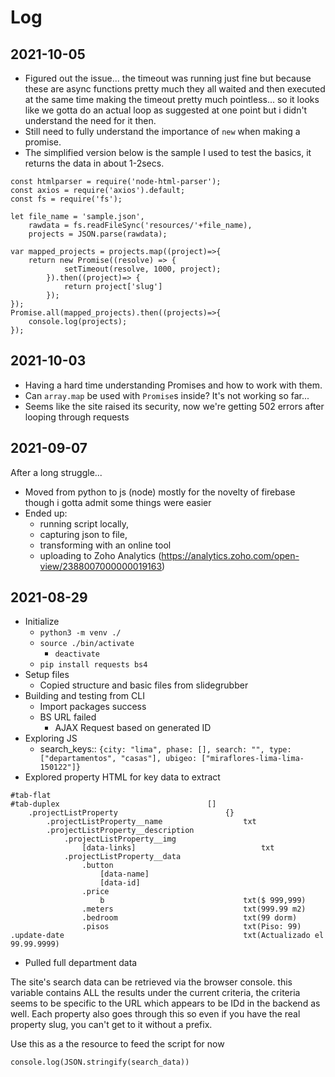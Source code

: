 # Log

## 2021-10-05
- Figured out the issue... the timeout was running just fine but because these are async functions pretty much they all waited and then executed at the same time making the timeout pretty much pointless... so it looks like we gotta do an actual loop as suggested at one point but i didn't understand the need for it then.
- Still need to fully understand the importance of `new` when making a promise.
- The simplified version below is the sample I used to test the basics, it returns the data in about 1-2secs.

```
const htmlparser = require('node-html-parser');
const axios = require('axios').default;
const fs = require('fs');

let file_name = 'sample.json',
    rawdata = fs.readFileSync('resources/'+file_name),
    projects = JSON.parse(rawdata);

var mapped_projects = projects.map((project)=>{
    return new Promise((resolve) => {
            setTimeout(resolve, 1000, project);
        }).then((project)=> {
            return project['slug']
        });
});
Promise.all(mapped_projects).then((projects)=>{
    console.log(projects);
});
```

## 2021-10-03
- Having a hard time understanding Promises and how to work with them.
- Can `array.map` be used with `Promise`s inside? It's not working so far... 
- Seems like the site raised its security, now we're getting 502 errors after looping through requests



## 2021-09-07
After a long struggle...
- Moved from python to js (node) mostly for the novelty of firebase though i gotta admit some things were easier
- Ended up:
    - running script locally,
    - capturing json to file,
    - transforming with an online tool
    - uploading to Zoho Analytics (https://analytics.zoho.com/open-view/2388007000000019163)

## 2021-08-29

- Initialize
    + `python3 -m venv ./`
    + `source ./bin/activate`
        * `deactivate`
    + `pip install requests bs4`
- Setup files
    + Copied structure and basic files from slidegrubber
- Building and testing from CLI
    - Import packages                           success
    - BS URL                                    failed
        * AJAX Request based on generated ID
- Exploring JS
    + search_keys:: `{city: "lima", phase: [], search: "", type: ["departamentos", "casas"], ubigeo: ["miraflores-lima-lima-150122"]}`
- Explored property HTML for key data to extract
```
#tab-flat
#tab-duplex                                 []
    .projectListProperty                        {}
        .projectListProperty__name                  txt
        .projectListProperty__description
            .projectListProperty__img
                [data-links]                            txt
            .projectListProperty__data
                .button
                    [data-name]
                    [data-id]
                .price
                    b                               txt($ 999,999)
                .meters                             txt(999.99 m2)
                .bedroom                            txt(99 dorm)
                .pisos                              txt(Piso: 99)
.update-date                                        txt(Actualizado el 99.99.9999)

```
- Pulled full department data

The site's search data can be retrieved via the browser console. this variable contains ALL the results under the current criteria, the criteria seems to be specific to the URL which appears to be IDd in the backend as well. Each property also goes through this so even if you have the real property slug, you can't get to it without a prefix.

Use this as a the resource to feed the script for now

```
console.log(JSON.stringify(search_data))
```